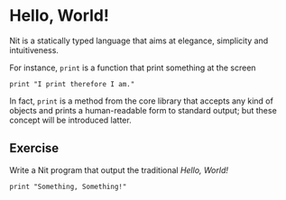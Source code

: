 # Hello, World!

Nit is a statically typed language that aims at elegance, simplicity and intuitiveness.

For instance, `print` is a function that print something at the screen

~~~nit
print "I print therefore I am."
~~~

In fact, `print` is a method from the core library that accepts any kind of objects and prints a human-readable form to standard output; but these concept will be introduced latter.

## Exercise

Write a Nit program that output the traditional *Hello, World!*

~~~nit
print "Something, Something!"
~~~
